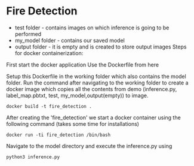 # Fire Detection


- test folder - contains images on which inference is going to be performed
- my_model folder - contains our saved model
- output folder - it is empty and is created to store output images
Steps for docker containerization:

First start the docker application
Use the Dockerfile from here

Setup this Dockerfile in the working folder which also contains the model folder.
Run the command after navigating to the working folder to create a docker image which copies all the contents from demo (inference.py, label_map.pbtxt, test, my_model,output(empty)) to image.


`docker build -t fire_detection .`


After creating the 'fire_detection' we start a docker container using the following command (takes some time for installations)


`docker run -ti fire_detection /bin/bash`


Navigate to the model directory and execute the inference.py using


`python3 inference.py`



